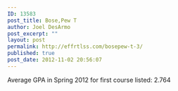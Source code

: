 ```yaml
---
ID: 13583
post_title: Bose,Pew T
author: Joel DesArmo
post_excerpt: ""
layout: post
permalink: http://effrtlss.com/bosepew-t-3/
published: true
post_date: 2012-11-02 20:56:07
---
```

<p>Average GPA in Spring 2012 for first course listed: 2.764</p>